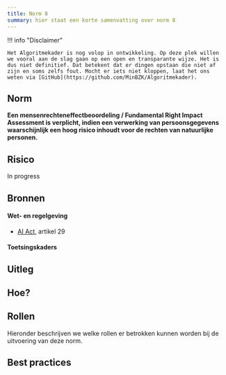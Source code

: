 ```yaml
---
title: Norm 8
summary: hier staat een korte samenvatting over norm 8
---
```


!!! info "Disclaimer"

    Het Algoritmekader is nog volop in ontwikkeling. Op deze plek willen we vooral aan de slag gaan op een open en transparante wijze. Het is dus niet definitief. Dat betekent dat er dingen opstaan die niet af zijn en soms zelfs fout. Mocht er iets niet kloppen, laat het ons weten via [GitHub](https://github.com/MinBZK/Algoritmekader).


## Norm
**Een mensenrechteneffectbeoordeling / Fundamental Right Impact Assessment is verplicht, indien een verwerking van persoonsgegevens waarschijnlijk een hoog risico inhoudt voor de rechten van natuurlijke personen.**

## Risico
In progress

## Bronnen

#### Wet- en regelgeving
- [AI Act](https://artificialintelligenceact.eu/wp-content/uploads/2023/08/AI-Mandates-20-June-2023.pdf), artikel 29


#### Toetsingskaders


## Uitleg


## Hoe?

## Rollen
Hieronder beschrijven we welke rollen er betrokken kunnen worden bij de uitvoering van deze norm. 



## Best practices


